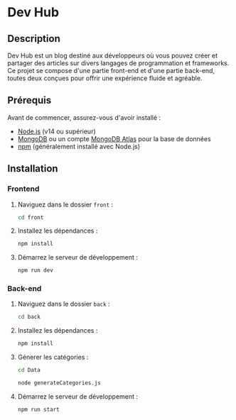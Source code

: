 # Dev Hub

## Description

Dev Hub est un blog destiné aux développeurs où vous pouvez créer et partager des articles sur divers langages de programmation et frameworks. Ce projet se compose d'une partie front-end et d'une partie back-end, toutes deux conçues pour offrir une expérience fluide et agréable.

## Prérequis

Avant de commencer, assurez-vous d'avoir installé :

- [Node.js](https://nodejs.org/) (v14 ou supérieur)
- [MongoDB](https://www.mongodb.com/) ou un compte [MongoDB Atlas](https://www.mongodb.com/cloud/atlas) pour la base de données
- [npm](https://www.npmjs.com/get-npm) (généralement installé avec Node.js)

## Installation

### Frontend

1. Naviguez dans le dossier `front` :

   ```bash
   cd front

   ```

2. Installez les dépendances :

   ```bash
   npm install

   ```

3. Démarrez le serveur de développement :

   ```bash
   npm run dev
   ```

### Back-end

1. Naviguez dans le dossier `back` :

   ```bash
   cd back

   ```

2. Installez les dépendances :

   ```bash
   npm install

   ```

3. Génerer les catégories :

   ```bash
   cd Data

   node generateCategories.js

   ```

4. Démarrez le serveur de développement :

   ```bash
   npm run start
   ```
